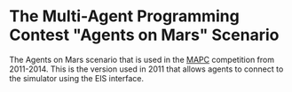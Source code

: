 # The Multi-Agent Programming Contest "Agents on Mars" Scenario

The Agents on Mars scenario that is used in the [MAPC](https://multiagentcontest.org/) competition from 2011-2014. This is the version used in 2011 that allows agents to connect to the simulator using the EIS interface.
